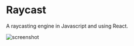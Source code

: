 # Raycast

A raycasting engine in Javascript and using React.

![screenshot](https://user-images.githubusercontent.com/2503289/26862059-317bf176-4afd-11e7-9d08-f39926a755ce.png)
